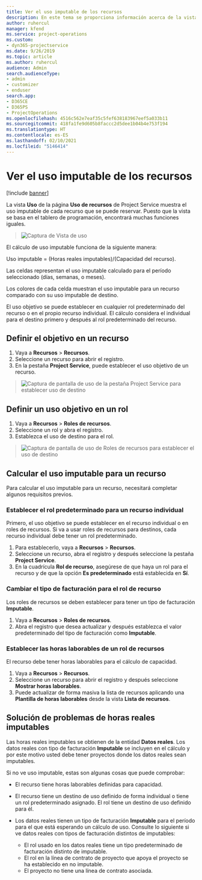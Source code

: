 ```yaml
---
title: Ver el uso imputable de los recursos
description: En este tema se proporciona información acerca de la vista de uso de recursos.
author: ruhercul
manager: kfend
ms.service: project-operations
ms.custom:
- dyn365-projectservice
ms.date: 9/26/2019
ms.topic: article
ms.author: ruhercul
audience: Admin
search.audienceType:
- admin
- customizer
- enduser
search.app:
- D365CE
- D365PS
- ProjectOperations
ms.openlocfilehash: 4516c562e7eaf35c5fef638183967eef5a033b11
ms.sourcegitcommit: 418fa1fe9d605b8faccc2d5dee1b04b4e753f194
ms.translationtype: HT
ms.contentlocale: es-ES
ms.lasthandoff: 02/10/2021
ms.locfileid: "5146414"
---
```

# <a name="view-chargeable-utilization-for-resources"></a>Ver el uso imputable de los recursos

[!include [banner](../includes/psa-now-project-operations.md)]
 
La vista **Uso** de la página **Uso de recursos** de Project Service muestra el uso imputable de cada recurso que se puede reservar. Puesto que la vista se basa en el tablero de programación, encontrará muchas funciones iguales.

> ![Captura de Vista de uso](media/FAQ-utilization-1.png)
 

El cálculo de uso imputable funciona de la siguiente manera:

   Uso imputable = (Horas reales imputables)/(Capacidad del recurso).

Las celdas representan el uso imputable calculado para el período seleccionado (días, semanas, o meses).

Los colores de cada celda muestran el uso imputable para un recurso comparado con su uso imputable de destino. 

El uso objetivo se puede establecer en cualquier rol predeterminado del recurso o en el propio recurso individual. El cálculo considera el individual para el destino primero y después al rol predeterminado del recurso.

## <a name="set-target-on-a-resource"></a>Definir el objetivo en un recurso

1. Vaya a **Recursos** \> **Recursos**. 
2. Seleccione un recurso para abrir el registro. 
3. En la pestaña **Project Service**, puede establecer el uso objetivo de un recurso.

> ![Captura de pantalla de uso de la pestaña Project Service para establecer uso de destino](media/FAQ-utilization-2.png)
 
## <a name="set-target-utilization-on-a-role"></a>Definir un uso objetivo en un rol

1. Vaya a **Recursos** \> **Roles de recursos**. 
2. Seleccione un rol y abra el registro. 
3. Establezca el uso de destino para el rol.

> ![Captura de pantalla de uso de Roles de recursos para establecer el uso de destino](media/FAQ-utilization-3.png)
 
## <a name="calculate-chargeable-utilization-for-a-resource"></a>Calcular el uso imputable para un recurso

Para calcular el uso imputable para un recurso, necesitará completar algunos requisitos previos. 

### <a name="set-default-role-for-individual-resource"></a>Establecer el rol predeterminado para un recurso individual

Primero, el uso objetivo se puede establecer en el recurso individual o en roles de recursos. Si va a usar roles de recursos para destinos, cada recurso individual debe tener un rol predeterminado. 

1. Para establecerlo, vaya a **Recursos** \> **Recursos**. 
2. Seleccione un recurso, abra el registro y después seleccione la pestaña **Project Service**. 
3. En la cuadrícula **Rol de recurso**, asegúrese de que haya un rol para el recurso y de que la opción **Es predeterminado** está establecida en **Sí**.
 
### <a name="change-billing-type-for-resource-role"></a>Cambiar el tipo de facturación para el rol de recurso

Los roles de recursos se deben establecer para tener un tipo de facturación **Imputable**. 

1. Vaya a **Recursos** \> **Roles de recursos**. 
2. Abra el registro que desea actualizar y después establezca el valor predeterminado del tipo de facturación como **Imputable**.

### <a name="set-working-hours-for-resource-role"></a>Establecer las horas laborables de un rol de recursos
 
El recurso debe tener horas laborables para el cálculo de capacidad. 

1. Vaya a **Recursos** \> **Recursos**. 
2. Seleccione un recurso para abrir el registro y después seleccione **Mostrar horas laborables**. 
3. Puede actualizar de forma masiva la lista de recursos aplicando una **Plantilla de horas laborables** desde la vista **Lista de recursos**.

## <a name="troubleshooting-chargeable-actual-hours"></a>Solución de problemas de horas reales imputables

Las horas reales imputables se obtienen de la entidad **Datos reales**. Los datos reales con tipo de facturación **Imputable** se incluyen en el cálculo y por este motivo usted debe tener proyectos donde los datos reales sean imputables.

Si no ve uso imputable, estas son algunas cosas que puede comprobar:

- El recurso tiene horas laborables definidas para capacidad.
- El recurso tiene un destino de uso definido de forma individual o tiene un rol predeterminado asignado. El rol tiene un destino de uso definido para él.
- Los datos reales tienen un tipo de facturación **Imputable** para el período para el que está esperando un cálculo de uso. Consulte lo siguiente si ve datos reales con tipos de facturación distintos de imputables:

  - El rol usado en los datos reales tiene un tipo predeterminado de facturación distinto de imputable.
  - El rol en la línea de contrato de proyecto que apoya el proyecto se ha establecido en no imputable.
  - El proyecto no tiene una línea de contrato asociada.

